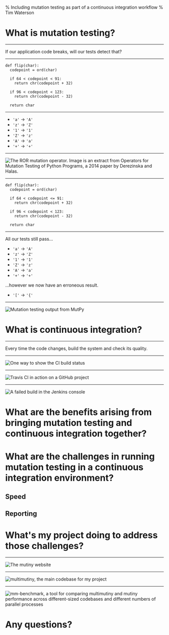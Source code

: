 % Including mutation testing as part of a continuous integration workflow
% Tim Waterson

# What is mutation testing?

---

If our application code breaks, will our tests detect that?

---

``` {.python}
def flip(char):
  codepoint = ord(char)

  if 64 < codepoint < 91:
    return chr(codepoint + 32)

  if 96 < codepoint < 123:
    return chr(codepoint - 32)

  return char
```

---

* `'a'` → `'A'`
* `'z'` → `'Z'`
* `'1'` → `'1'`
* `'Z'` → `'z'`
* `'A'` → `'a'`
* `'+'` → `'+'`

---

![The ROR mutation operator. Image is an extract from *Operators for Mutation Testing of Python Programs*, a 2014 paper by Derezinska and Halas.](images/ror.png)

---

``` {.python}
def flip(char):
  codepoint = ord(char)

  if 64 < codepoint <= 91:
    return chr(codepoint + 32)

  if 96 < codepoint < 123:
    return chr(codepoint - 32)

  return char
```

---

All our tests still pass...

* `'a'` → `'A'`
* `'z'` → `'Z'`
* `'1'` → `'1'`
* `'Z'` → `'z'`
* `'A'` → `'a'`
* `'+'` → `'+'`

...however we now have an erroneous result.

* `'['` → `'{'`

---

![Mutation testing output from MutPy](images/mutpy.png)

# What is continuous integration?

---

Every time the code changes, build the system and check its quality.

---

![One way to show the CI build status](images/lava-lamps.png)

---

![Travis CI in action on a GitHub project](images/travis.png)

---

![A failed build in the Jenkins console](images/jenkins.png)

# What are the benefits arising from bringing mutation testing and continuous integration together?

# What are the challenges in running mutation testing in a continuous integration environment?

## Speed

## Reporting

# What's my project doing to address those challenges?

---

![The mutiny website](images/mutiny.png)

---

![multimutiny, the main codebase for my project](images/multimutiny.png)

---

![mm-benchmark, a tool for comparing multimutiny and mutiny performance across different-sized codebases and different numbers of parallel processes](images/mm-benchmark.png)

# Any questions?
